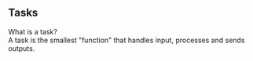 ## Tasks

What is a task?
<br>
A task is the smallest "function" that handles input, processes and sends outputs.
